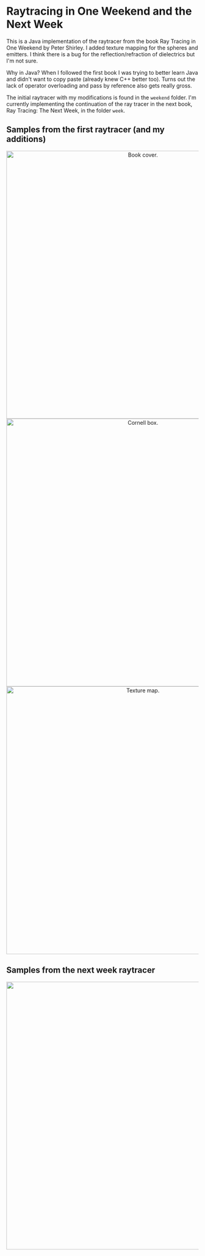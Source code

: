 # Raytracing in One Weekend and the Next Week

This is a Java implementation of the raytracer from the book Ray Tracing in One Weekend by Peter Shirley. I added texture mapping for the spheres and emitters. I think there is a bug for the reflection/refraction of dielectrics but I'm not sure.

Why in Java? When I followed the first book I was trying to better learn Java and didn't want to copy paste (already knew C++ better too). Turns out the lack of operator overloading and pass by reference also gets really gross. 

The initial raytracer with my modifications is found in the `weekend` folder.
I'm currently implementing the continuation of the ray tracer in the next book, Ray Tracing: The Next Week, in the folder `week`.

## Samples from the first raytracer (and my additions)
<p align="center">
  <img src="https://github.com/njeff/raytracer0/blob/master/samples/output.png" alt="Book cover." width="700px"/>
  <br>
  <img src="https://github.com/njeff/raytracer0/blob/master/samples/output_box5.png" alt="Cornell box." width="700px"/>
  <br>
  <img src="https://github.com/njeff/raytracer0/blob/master/samples/0053rot.jpg" alt="Texture map." width="700px"/>
</p>

## Samples from the next week raytracer
<p align="center">
  <img src="https://github.com/njeff/raytracer0/blob/master/samples/cornell_box.png" width="700px"/>
</p>